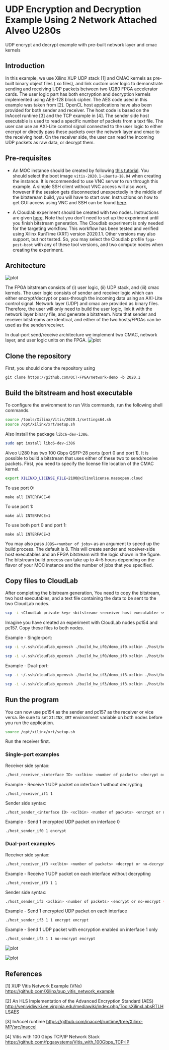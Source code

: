 # UDP Encryption and Decryption Example Using 2 Network Attached Alveo U280s

UDP encrypt and decrypt example with pre-built network layer and cmac kernels

## Introduction

In this example, we use Xilinx XUP UDP stack [1] and CMAC kernels as pre-built binary object files (.xo files), and link custom user logic to demonstrate sending and receiving UDP packets between two U280 FPGA accelerator cards. The user logic part has both encryption and decryption kernels implemented using AES-128 block cipher. The AES code used in this example was taken from [2]. OpenCL host applications have also been provided for both sender and receiver. The host code is based on the InAccel runtime [3] and the TCP example in [4]. The sender side host executable is used to read a specific number of packets from a text file. The user can use an AXI-Lite control signal connected to the user logic to either encrypt or directly pass these packets over the network layer and cmac to the receiving host. On the receiver side, the user can read the incoming UDP packets as raw data, or decrypt them.   

## Pre-requisites

- An MOC instance should be created by following [this tutorial](https://github.com/OCT-FPGA/oct-tutorials/blob/master/mocsetup/instancesetup.md). You should select the boot image ```vitis-2020.1-ubuntu-18.04``` when creating the instance.  It is recommended to use VNC server to run through this example. A simple SSH client without VNC access will also work, however if the session gets disconnected unexpectedly in the middle of the bitsteream build, you will have to start over. Instructions on how to get GUI access using VNC and SSH can be found [here](https://github.com/OCT-FPGA/oct-tutorials/blob/master/vncsshsetup/README.md).

- A Cloudlab experiment should be created with two nodes. Instructions are given [here](https://github.com/OCT-FPGA/oct-tutorials/tree/master/cloudlab-setup). Note that you don't need to set up the experiment until you finish bitstream generation. The Cloudlab experiment is only needed for the targeting workflow. This workflow has been tested and verified using Xilinx RunTime (XRT) version 2020.1.1. Other versions may also support, but not tested. So, you may select the Cloudlab profile ```fpga-post-boot``` with any of these tool versions, and two compute nodes when creating the experiment.  

## Architecture

![plot](images/demo.jpg)

The FPGA bitstream consists of (i) user logic, (ii) UDP stack, and (iii) cmac kernels. The user logic consists of sender and receiver logic which can either encrypt/decrypt or pass-through the incoming data using an AXI-Lite control signal. Network layer (UDP) and cmac are provided as binary files. Therefore, the user will only need to build the user logic, link it with the network layer binary file, and generate a bitstream. Note that sender and receiver bitstreams are identical, and either of the two hosts/FPGAs can be used as the sender/receiver.   

In dual-port send/receive architecture we implement two CMAC, network layer, and user logic units on the FPGA. 
![plot](images/demo_dual.jpg)

## Clone the repository

First, you should clone the repository using

```git clone https://github.com/OCT-FPGA/network-demo -b 2020.1```

## Build the bitstream and host executable

To configure the environment to run Vitis commands, run the following shell commands.

```bash
source /tools/Xilinx/Vitis/2020.1/settings64.sh
source /opt/xilinx/xrt/setup.sh
```

Also install the package ```libc6-dev-i386```.

```bash
sudo apt install libc6-dev-i386
```

Alveo U280 has two 100 Gbps QSFP-28 ports (port 0 and port 1). It is possible to build a bitstream that uses either of these two to send/receive packets. First, you need to specify the license file location of the CMAC kernel. 

```bash
export XILINXD_LICENSE_FILE=2100@xilinxlicense.massopen.cloud
```

To use port 0:

```make all INTERFACE=0```

To use port 1:

```make all INTERFACE=1```

To use both port 0 and port 1:

```make all INTERFACE=3```

You may also pass ```JOBS=<number of jobs>``` as an argument to speed up the build process. The default is 8. This will create sender and receiver-side host executables and an FPGA bitstream with the logic shown in the figure. The bitstream build process can take up to 4~5 hours depending on the flavor of your MOC instance and the number of jobs that you specified.  

## Copy files to CloudLab

After completing the bitstream generation, You need to copy the bitstream, two host executables, and a text file containing the data to be sent to the two CloudLab nodes.

```bash
scp -i <CloudLab private key> <bitstream> <receiver host executable> <sender host executable> <text file(s)> <user name>@<CloudLab node IP>:<destination directory>
```

Imagine you have created an experiment with CloudLab nodes pc154 and pc157. Copy these files to both nodes.

Example - Single-port:

```bash
scp -i ~/.ssh/cloudlab_openssh ./build_hw_if0/demo_if0.xclbin ./host/build_sw_if0/host_receiver_if0 ./host/build_sw_if0/host_sender_if0 ./host/alice29.txt suranga@pc154.cloudlab.umass.edu:~
```

```bash
scp -i ~/.ssh/cloudlab_openssh ./build_hw_if0/demo_if0.xclbin ./host/build_sw_if0/host_receiver_if0 ./host/build_sw_if0/host_sender_if0 ./host/alice29.txt suranga@pc157.cloudlab.umass.edu:~
```

Example - Dual-port:

```bash
scp -i ~/.ssh/cloudlab_openssh ./build_hw_if3/demo_if3.xclbin ./host/build_sw_if3/host_receiver_if3 ./host/build_sw_if3/host_sender_if3 ./host/alice29.txt ./host/pg66489.txt suranga@pc154.cloudlab.umass.edu:~
```

```bash
scp -i ~/.ssh/cloudlab_openssh ./build_hw_if3/demo_if3.xclbin ./host/build_sw_if3/host_receiver_if3 ./host/build_sw_if3/host_sender_if3 ./host/alice29.txt ./host/pg66489.txt suranga@pc157.cloudlab.umass.edu:~
```

## Run the program

You can now use pc154 as the sender and pc157 as the receiver or vice versa. Be sure to set ```XILINX_XRT``` environment variable on both nodes before you run the application.

```bash
source /opt/xilinx/xrt/setup.sh
```

Run the receiver first.

### Single-port examples

Receiver side syntax:

```bash
./host_receiver_<interface ID> <xclbin> <number of packets> <decrypt or no-decrypt (optional)> <receiver IP (optional)> <sender IP (optional)> <IP gateway (optional)>
```

Example - Receive 1 UDP packet on interface 1 without decrypting

```
./host_receiver_if1 1
```

Sender side syntax:

```bash
./host_sender_<interface ID> <xclbin> <number of packets> <encrypt or no-encrypt (optional)> <sender IP (optional)> <receiver IP (optional)> <IP gateway (optional)> 
```

Example - Send 1 encrypted UDP packet on interface 0

```
./host_sender_if0 1 encrypt
```
### Dual-port examples

Receiver side syntax:

```bash
./host_receiver_if3 <xclbin> <number of packets> <decrypt or no-decrypt (interface 0)(optional)> <decrypt or no-decrypt (interface 1)(optional)> <receiver IP (interface 0)(optional)> <receiver IP (interface 1)(optional)> <sender IP (interface 0)(optional)> <sender IP (interface 1)(optional)> <IP gateway (optional)>
```

Example - Receive 1 UDP packet on each interface without decrypting 

```
./host_receiver_if3 1 1
```

Sender side syntax:

```bash
./host_sender_if3 <xclbin> <number of packets> <encrypt or no-encrypt (interface 0)(optional)> <encrypt or no-encrypt (interface 1)(optional)> <receiver IP (interface 0)(optional)> <receiver IP (interface 1)(optional)> <sender IP (interface 0)(optional)> <sender IP (interface 1)(optional)> <IP gateway (optional)>
```

Example - Send 1 encrypted UDP packet on each interface 
```
./host_sender_if3 1 1 encrypt encrypt
```

Example - Send 1 UDP packet with encryption enabled on interface 1 only
```
./host_sender_if3 1 1 no-encrypt encrypt
```

![plot](images/sender.png)

![plot](images/receiver.png)

## References
[1] XUP Vitis Network Example (VNx) https://github.com/Xilinx/xup_vitis_network_example

[2] An HLS Implementation of the Advanced Encryption Standard (AES) http://venividiwiki.ee.virginia.edu/mediawiki/index.php/ToolsXilinxLabsRTLHLSAES

[3] InAccel runtime https://github.com/inaccel/runtime/tree/Xilinx-MP/src/inaccel

[4] Vitis with 100 Gbps TCP/IP Network Stack https://github.com/fpgasystems/Vitis_with_100Gbps_TCP-IP

